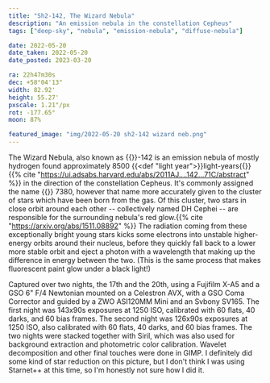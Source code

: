 ```yaml
---
title: "Sh2-142, The Wizard Nebula"
description: "An emission nebula in the constellation Cepheus"
tags: ["deep-sky", "nebula", "emission-nebula", "diffuse-nebula"]

date: 2022-05-20
date_taken: 2022-05-20
date_posted: 2023-03-20

ra: 22h47m30s
dec: +58°04'13"
width: 82.92'
height: 55.27'
pxscale: 1.21"/px
rot: -177.65°
moon: 87%

featured_image: "img/2022-05-20 sh2-142 wizard neb.png"
---
```


The Wizard Nebula, also known as {{<def Sh2 />}}-142 is an emission nebula of mostly hydrogen found approximately 8500 {{<def "light year">}}light-years{{</def>}}{{% cite "https://ui.adsabs.harvard.edu/abs/2011AJ....142...71C/abstract" %}} in the direction of the constellation Cepheus. It's commonly assigned the name {{<def NGC />}} 7380, however that name more accurately given to the cluster of stars which have been born from the gas. Of this cluster, two stars in close orbit around each other -- collectively named DH Cephei -- are responsible for the surrounding nebula's red glow.{{% cite "https://arxiv.org/abs/1511.08892" %}} The radiation coming from these exceptionally bright young stars kicks some electrons into unstable higher-energy orbits around their nucleus, before they quickly fall back to a lower more stable orbit and eject a photon with a wavelength that making up the difference in energy between the two. (This is the same process that makes fluorescent paint glow under a black light!)

Captured over two nights, the 17th and the 20th, using a Fujifilm X-A5 and a GSO 6" F/4 Newtonian mounted on a Celestron AVX, with a GSO Coma Corrector and guided by a ZWO ASI120MM Mini and an Svbony SV165. The first night was 143x90s exposures at 1250 ISO, calibrated with 60 flats, 40 darks, and 60 bias frames. The second night was 126x90s exposures at 1250 ISO, also calibrated with 60 flats, 40 darks, and 60 bias frames. The two nights were stacked together with Siril, which was also used for background extraction and photometric color calibration. Wavelet decomposition and other final touches were done in GIMP. I definitely did some kind of star reduction on this picture, but I don't think I was using Starnet++ at this time, so I'm honestly not sure how I did it.